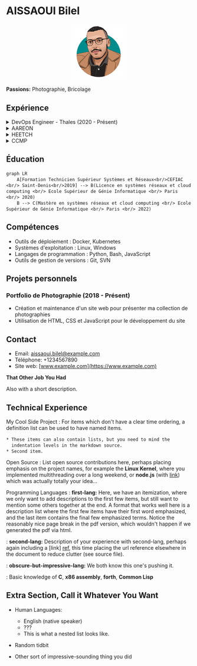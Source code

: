 # AISSAOUI Bilel

<p align="center">
  <img src="/images/avatar.png" alt="Avatar" width="30%" height="30%">
</p>

**Passions:** Photographie, Bricolage

## Expérience

<details>
  <summary>DevOps Engineer - Thales (2020 - Présent)</summary>

- Gestion et configuration des outils DevOps pour le déploiement continu
- Automatisation des processus de développement, de test et de déploiement
- Collaboration étroite avec les équipes de développement et d'exploitation
</details>

<details>
  <summary>AAREON</summary>

- Gestion et configuration des outils DevOps pour le déploiement continu
</details>

<details>
  <summary>HEETCH</summary>

- Gestion et configuration des outils DevOps pour le déploiement continu
</details>

<details>
  <summary>CCMP</summary>

- Gestion et configuration des outils DevOps pour le déploiement continu
</details>


## Éducation

```mermaid
graph LR
    A[Formation Technicien Supérieur Systèmes et Réseaux<br/>CEFIAC <br/> Saint-Denis<br/>2019] --> B(Licence en systèmes réseaux et cloud computing <br/> Ecole Supérieur de Génie Informatique <br/> Paris <br/> 2020)
    B --> C(Mastère en systèmes réseaux et cloud computing <br/> Ecole Supérieur de Génie Informatique <br/> Paris <br/> 2022)
```

## Compétences

- Outils de déploiement : Docker, Kubernetes
- Systèmes d'exploitation : Linux, Windows
- Langages de programmation : Python, Bash, JavaScript
- Outils de gestion de versions : Git, SVN

## Projets personnels

### Portfolio de Photographie (2018 - Présent)
- Création et maintenance d'un site web pour présenter ma collection de photographies
- Utilisation de HTML, CSS et JavaScript pour le développement du site

## Contact

- Email: aissaoui.bilel@example.com
- Téléphone: +1234567890
- Site web: [www.example.com](https://www.example.com)

**That Other Job You Had**

Also with a short description.

Technical Experience
--------------------

My Cool Side Project
:   For items which don't have a clear time ordering, a definition
    list can be used to have named items.

    * These items can also contain lists, but you need to mind the
      indentation levels in the markdown source.
    * Second item.

Open Source
:   List open source contributions here, perhaps placing emphasis on
    the project names, for example the **Linux Kernel**, where you
    implemented multithreading over a long weekend, or **node.js**
    (with [link](http://nodejs.org)) which was actually totally
    your idea...

Programming Languages
:   **first-lang:** Here, we have an itemization, where we only want
    to add descriptions to the first few items, but still want to
    mention some others together at the end. A format that works well
    here is a description list where the first few items have their
    first word emphasized, and the last item contains the final few
    emphasized terms. Notice the reasonably nice page break in the pdf
    version, which wouldn't happen if we generated the pdf via html.

:   **second-lang:** Description of your experience with second-lang,
    perhaps again including a [link] [ref], this time placing the url
    reference elsewhere in the document to reduce clutter (see source
    file). 

:   **obscure-but-impressive-lang:** We both know this one's pushing
    it.

:   Basic knowledge of **C**, **x86 assembly**, **forth**, **Common Lisp**

[ref]: https://github.com/githubuser/superlongprojectname

Extra Section, Call it Whatever You Want
----------------------------------------

* Human Languages:

     * English (native speaker)
     * ???
     * This is what a nested list looks like.

* Random tidbit

* Other sort of impressive-sounding thing you did
